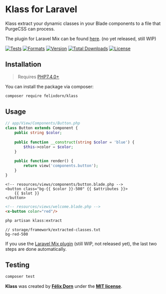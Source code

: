 # Klass for Laravel

Klass extract your dynamic classes in your Blade components to a file that PurgeCSS can process.

The plugin for Laravel Mix can be found [here](). (no yet released, still WIP)

[![Tests](https://github.com/felixdorn/klass/actions/workflows/tests.yml/badge.svg?branch=master)](https://github.com/felixdorn/klass/actions/workflows/tests.yml)
[![Formats](https://github.com/felixdorn/klass/actions/workflows/formats.yml/badge.svg?branch=master)](https://github.com/felixdorn/klass/actions/workflows/formats.yml)
[![Version](https://poser.pugx.org/felixdorn/klass/version)](//packagist.org/packages/felixdorn/klass)
[![Total Downloads](https://poser.pugx.org/felixdorn/klass/downloads)](//packagist.org/packages/felixdorn/klass)
[![License](https://poser.pugx.org/felixdorn/klass/license)](//packagist.org/packages/felixdorn/klass)

## Installation

> Requires [PHP7.4.0+](https://php.net/releases)

You can install the package via composer:

```bash
composer require felixdorn/klass
```

## Usage

```php
// app/View/Components/Button.php
class Button extends Component {
    public string $color;
    
    public function __construct(string $color = 'blue') {
        $this->color = $color;
    }
    
    public function render() {
        return view('components.button');
    } 
}
```

```blade
<!-- resources/views/components/button.blade.php -->
<button class="bg-{{ $color }}-500" {{ $attributes }}>
    {{ $slot }}
</button>
```

```html
<!-- resources/views/welcome.blade.php -->
<x-button color="red"/>
```

```bash
php artisan klass:extract
```

```text
// storage/framework/extracted-classes.txt
bg-red-500
```

If you use the [Laravel Mix plugin]() (still WIP, not released yet), the last two steps are done automatically.

## Testing

```bash
composer test
```

**Klass** was created by **[Félix Dorn](https://twitter.com/afelixdorn)** under
the **[MIT license](https://opensource.org/licenses/MIT)**.
